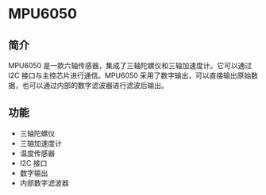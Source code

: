 # MPU6050 

## 简介

MPU6050 是一款六轴传感器，集成了三轴陀螺仪和三轴加速度计。它可以通过 I2C 接口与主控芯片进行通信。MPU6050 采用了数字输出，可以直接输出原始数据，也可以通过内部的数字滤波器进行滤波后输出。

## 功能

- 三轴陀螺仪
- 三轴加速度计
- 温度传感器
- I2C 接口
- 数字输出
- 内部数字滤波器